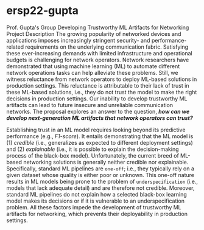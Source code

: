# ersp22-gupta
Prof. Gupta's Group
Developing Trustworthy ML Artifacts for Networking
Project Description
The growing popularity of networked devices and applications imposes increasingly stringent security- and performance-related requirements on the underlying communication fabric. Satisfying these ever-increasing demands with limited infrastructure and operational budgets is challenging for network operators. Network researchers have demonstrated that using machine learning (ML) to automate different network operations tasks can help alleviate these problems. Still, we witness reluctance from network operators to deploy ML-based solutions in production settings. This reluctance is attributable to their lack of trust in these ML-based solutions, i.e., they do not trust the model to make the right decisions in production settings. Our inability to develop trustworthy ML artifacts can lead to future insecure and unreliable communication networks. The proposal explores an answer to the question, _**how can we develop next-generation ML artifacts that network operators can trust?**_

 

Establishing trust in an ML model requires looking beyond its predictive performance (e.g., *F1-score*). It entails demonstrating that the ML model is (1) _credible_ (i.e., generalizes as expected to different deployment settings) and (2) _explainable_ (i.e., it is possible to explain the decision-making process of the black-box model). Unfortunately, the current breed of ML-based networking solutions is generally neither credible nor explainable. Specifically, standard ML pipelines are `one-off`; i.e., they typically rely on a given dataset whose quality is either poor or unknown. This one-off nature results in ML models being prone to the problem of `underspecification` (i.e., models that lack adequate detail) and are therefore not credible. Moreover, standard ML pipelines do not explain how a selected black-box learning model makes its decisions or if it is vulnerable to an underspecification problem. All these factors impede the development of trustworthy ML artifacts for networking, which prevents their deployability in production settings.
